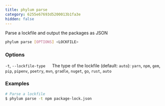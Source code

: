 ```yaml
---
title: phylum parse
category: 6255e67693d5200013b1fa3e
hidden: false
---
```

Parse a lockfile and output the packages as JSON
```sh
phylum parse [OPTIONS] <LOCKFILE>
```

### Options
`-t`, `--lockfile-type`
&emsp; The type of the lockfile (default: `auto`): `yarn`, `npm`, `gem`, `pip`, `pipenv`, `poetry`, `mvn`, `gradle`, `nuget`, `go`, `rust`, `auto`

### Examples
```sh
# Parse a lockfile
$ phylum parse -t npm package-lock.json
```
